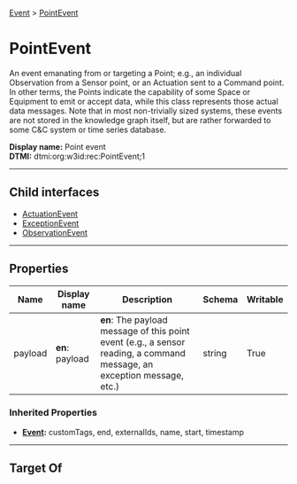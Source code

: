[Event](../Event.md) > [PointEvent](#)
# PointEvent

An event emanating from or targeting a Point; e.g., an individual Observation from a Sensor point, or an Actuation sent to a Command point. In other terms, the Points indicate the capability of some Space or Equipment to emit or accept data, while this class represents those actual data messages. Note that in most non-trivially sized systems, these events are not stored in the knowledge graph itself, but are rather forwarded to some C&C system or time series database.


**Display name:** Point event<br />
**DTMI:** dtmi:org:w3id:rec:PointEvent;1

---

## Child interfaces
* [ActuationEvent](ActuationEvent.md)
* [ExceptionEvent](ExceptionEvent.md)
* [ObservationEvent](ObservationEvent.md)

---

## Properties
|Name|Display name|Description|Schema|Writable|
|-|-|-|-|-|
|payload|**en**: payload|**en**: The payload message of this point event (e.g., a sensor reading, a command message, an exception message, etc.)|string|True|
### Inherited Properties
* **[Event](../Event.md):** customTags, end, externalIds, name, start, timestamp

---

## Target Of
